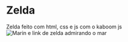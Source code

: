 # Zelda
Zelda feito com html, css e js com o kaboom js
<img src='https://media.giphy.com/media/1vZ6QcjgF2iARTj4BE/giphy.gif' alt='Marin e link de zelda admirando o mar'>
